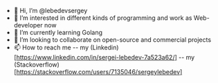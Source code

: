 - 👋 Hi, I’m @lebedevsergey
- 👀 I’m interested in different kinds of programming and work as Web-developer now 
- 🌱 I’m currently learning Golang
- 💞️ I’m looking to collaborate on open-source and commercial projects
- 📫 How to reach me
-- my (Linkedin)[https://www.linkedin.com/in/sergei-lebedev-7a523a62/]
-- my (Stackoverflow)[https://stackoverflow.com/users/7135046/sergeylebedev]

<!---
lebedevsergey/lebedevsergey is a ✨ special ✨ repository because its `README.md` (this file) appears on your GitHub profile.
You can click the Preview link to take a look at your changes.
--->
